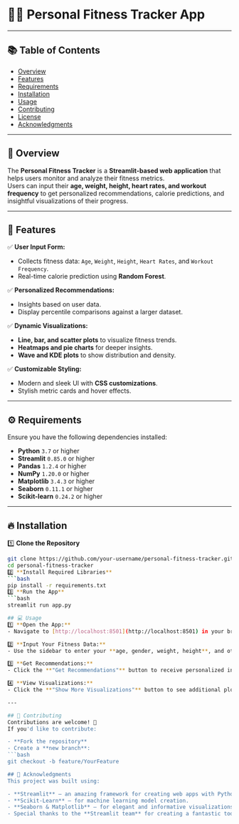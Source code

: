 # 🏋️‍♂️ Personal Fitness Tracker App

---

## 📚 Table of Contents
- [Overview](#overview)  
- [Features](#features)  
- [Requirements](#requirements)  
- [Installation](#installation)  
- [Usage](#usage)  
- [Contributing](#contributing)  
- [License](#license)  
- [Acknowledgments](#acknowledgments)  

---

## 🌟 Overview
The **Personal Fitness Tracker** is a **Streamlit-based web application** that helps users monitor and analyze their fitness metrics.  
Users can input their **age, weight, height, heart rates, and workout frequency** to get personalized recommendations, calorie predictions, and insightful visualizations of their progress.

---

## 🚀 Features
✅ **User Input Form:**  
- Collects fitness data: `Age`, `Weight`, `Height`, `Heart Rates`, and `Workout Frequency`.  
- Real-time calorie prediction using **Random Forest**.  

✅ **Personalized Recommendations:**  
- Insights based on user data.  
- Display percentile comparisons against a larger dataset.  

✅ **Dynamic Visualizations:**  
- **Line, bar, and scatter plots** to visualize fitness trends.  
- **Heatmaps and pie charts** for deeper insights.  
- **Wave and KDE plots** to show distribution and density.  

✅ **Customizable Styling:**  
- Modern and sleek UI with **CSS customizations**.  
- Stylish metric cards and hover effects.  

---

## ⚙️ Requirements
Ensure you have the following dependencies installed:  
- **Python** `3.7` or higher  
- **Streamlit** `0.85.0` or higher  
- **Pandas** `1.2.4` or higher  
- **NumPy** `1.20.0` or higher  
- **Matplotlib** `3.4.3` or higher  
- **Seaborn** `0.11.1` or higher  
- **Scikit-learn** `0.24.2` or higher  

---

## 🔥 Installation

1️⃣ **Clone the Repository**
```bash
git clone https://github.com/your-username/personal-fitness-tracker.git
cd personal-fitness-tracker
2️⃣ **Install Required Libraries**
```bash
pip install -r requirements.txt
3️⃣ **Run the App**
```bash
streamlit run app.py

## 💻 Usage
1️⃣ **Open the App:**  
- Navigate to [http://localhost:8501](http://localhost:8501) in your browser.  

2️⃣ **Input Your Fitness Data:**  
- Use the sidebar to enter your **age, gender, weight, height**, and other metrics.  

3️⃣ **Get Recommendations:**  
- Click the **"Get Recommendations"** button to receive personalized insights.  

4️⃣ **View Visualizations:**  
- Click the **"Show More Visualizations"** button to see additional plots and heatmaps.  

---

## 🤝 Contributing
Contributions are welcome! 🎉  
If you'd like to contribute:  

- **Fork the repository**  
- Create a **new branch**:  
```bash
git checkout -b feature/YourFeature

## 🙌 Acknowledgments
This project was built using:  

- **Streamlit** – an amazing framework for creating web apps with Python.  
- **Scikit-Learn** – for machine learning model creation.  
- **Seaborn & Matplotlib** – for elegant and informative visualizations.  
- Special thanks to the **Streamlit team** for creating a fantastic tool for data scientists and developers.  


